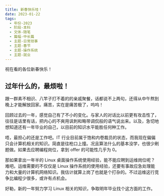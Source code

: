 ```yaml
---
title: 新春快乐哇！
date: 2023-01-22
tags:
  - 年份-2023
  - 阶段-本科
  - 文体-随笔
  - 篇幅-中长篇
  - 主题-日常琐事
  - 主题-春节
  - 主题-操作系统
  - 主题-就业
---
```


祝在看的各位新春快乐！


## 过年什么的，最烦啦！

跟一群素不相识、八竿子打不着的的亲戚聚餐，话都说不上两句，还得从中午熬到晚上才能解放回家。痛苦，实在是痛苦极了，呜呜！

回顾过去的一年，感觉自己有了不小的变化。与家人的对话比以前更有攻击性了，往往是话里有话，把内心的不爽用讽刺和略带调侃般的语气说出来。以及，急切地想知道还有一年毕业的自己，以目前的知识水平能胜任何种工作。

唔，最担心的还是工作吧。IT 行业目前属于饱和内卷裁员的状态，而我现在偏偏只会计算机相关的知识。简直是往枪口上撞。况且算法什么的基本没学，也很少刷题做。如果去应聘编程岗位，拿到 offer 的可能性几乎为 0。

那如果拿出一年半的 Linux 桌面操作系统使用经验，能不能应聘到运维岗位呢？难吧。运维需要的不仅仅是 Linux 操作系统的使用经验，还要有事故应急处理能力和大量的计算机网络知识。我估计就算上岗了也就是个打杂的。不过运维这行竞争比编程少很多，或许有点机会。

好勒，新的一年努力学习 Linux 相关的知识，争取明年毕业找个这方面的工作。

